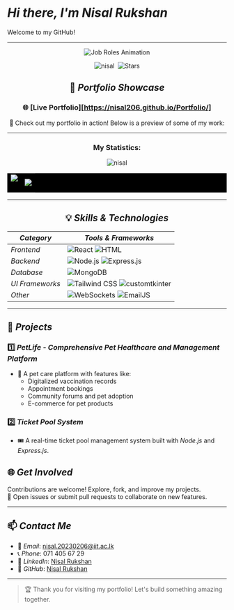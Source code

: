 ﻿# *Hi there, I'm Nisal Rukshan*

Welcome to my GitHub! 

---

<div align="center">

![Job Roles Animation](https://camo.githubusercontent.com/aa50b9ca64091b0bb52e076290030d94e41736bab544c3104acaf80b53be7715/68747470733a2f2f726561646d652d747970696e672d7376672e6865726f6b756170702e636f6d3f666f6e743d466972612b436f64652670617573653d3130303026636f6c6f723d3244394546302663656e7465723d74727565267643656e7465723d747275652677696474683d343335266c696e65733d4d4c2d446576656c6f7065723b46756c6c2b537461636b2b446576656c6f7065723b)



<p align="center">
    <img src="https://komarev.com/ghpvc/?username=nisal206&label=Profile%20Views&color=0e75b6&style=flat" alt="nisal" />&nbsp;
    <img alt="Stars" src="https://img.shields.io/github/stars/nisal206?style=flat-square&label=Stars&labelColor=343b41"/>
</p>

## 🎥 *Portfolio Showcase*

### 🌐 [Live Portfolio][https://nisal206.github.io/Portfolio/]

🚀 Check out my portfolio in action! Below is a preview of some of my work:

---

<h3 align="center">My Statistics:</h3>
 <img src="https://github-readme-activity-graph.vercel.app/graph?username=nisal206&bg_color=121112&color=f4f0f4&line=3ac1cb&point=1978d2&area=true&hide_border=true" alt="nisal" />
<p align="center">
<table align="center" style="background-color: black;">
<tr border="none">
<td width="50%" align="center">
  
  <img  align="center"  src="https://github-readme-stats.vercel.app/api?username=nisal206&show_icons=true&locale=en&theme=dark" />
  <br></br>
</td>
<td width="50%" align="center">

  <img  align="center"  src="https://github-readme-stats.vercel.app/api/top-langs?username=nisal206&show_icons=true&locale=en&layout=compact&theme=dark"/>
  
  </td>
</tr>
</table>

---

## 💡 *Skills & Technologies*

| *Category*      | *Tools & Frameworks*                                                                                                                                            |
| ----------------- | ----------------------------------------------------------------------------------------------------------------------------------------------------------------- |
| *Frontend*      | ![React](https://img.shields.io/badge/-React-61DAFB?logo=react&logoColor=white) ![HTML](https://img.shields.io/badge/-HTML-E34F26?logo=html5&logoColor=white)     |
| *Backend*       | ![Node.js](https://img.shields.io/badge/-Node.js-339933?logo=node.js&logoColor=white) ![Express.js](https://img.shields.io/badge/-Express.js-000000?logo=express) |
| *Database*      | ![MongoDB](https://img.shields.io/badge/-MongoDB-47A248?logo=mongodb&logoColor=white)                                                                             |
| *UI Frameworks* | ![Tailwind CSS](https://img.shields.io/badge/-Tailwind%20CSS-38B2AC?logo=tailwindcss) ![customtkinter](https://img.shields.io/badge/-CustomTkinter-lightblue)     |
| *Other*         | ![WebSockets](https://img.shields.io/badge/-WebSockets-yellow) ![EmailJS](https://img.shields.io/badge/-EmailJS-blue)                                             |

---

</div>

## 📂 *Projects*

### 1️⃣ *PetLife - Comprehensive Pet Healthcare and Management Platform*

- 🐾 A pet care platform with features like:
  - Digitalized vaccination records
  - Appointment bookings
  - Community forums and pet adoption
  - E-commerce for pet products

### 2️⃣ *Ticket Pool System*

- 🎟 A real-time ticket pool management system built with *Node.js* and *Express.js*.


## 🌐 *Get Involved*

Contributions are welcome! Explore, fork, and improve my projects.  
📢 Open issues or submit pull requests to collaborate on new features.

---

## 📫 *Contact Me*

- 📧 *Email*: [nisal.20230206@iit.ac.lk](mailto:udithavithanage358@gmail.com)
- 📞 *Phone*: 071 405 67 29
- 💼 *LinkedIn*: [Nisal Rukshan](https://www.linkedin.com/in/nisal-rukshan-4582402b3/)
- 🌟 *GitHub*: [Nisal Rukshan](https://github.com/nisal206)

---

> 🏆 Thank you for visiting my portfolio! Let's build something amazing together.
